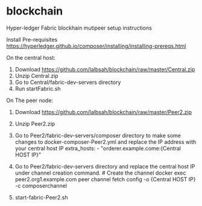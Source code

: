 # blockchain
Hyper-ledger Fabric blockhain mutipeer setup instructions


Install Pre-requisites
https://hyperledger.github.io/composer/installing/installing-prereqs.html


On the central host:
1. Download https://github.com/lalbsah/blockchain/raw/master/Central.zip
2. Unzip Central.zip
3. Go to Central/fabric-dev-servers directory
4. Run startFabric.sh

On The peer node:
1. Download https://github.com/lalbsah/blockchain/raw/master/Peer2.zip
2. Unzip Peer2.zip
3. Go to Peer2/fabric-dev-servers/composer directory to make some changes to docker-composer-Peer2.yml and replace the IP address with your central host IP
extra_hosts:
 \- "orderer.example.come:{Central HOST IP}”

4. Go to Peer2/fabric-dev-servers directory and replace the central host IP under channel creation command. 
\# Create the channel
docker exec peer2.org1.example.com peer channel fetch config -o {Central HOST IP} -c composerchannel

5. start-fabric-Peer2.sh
